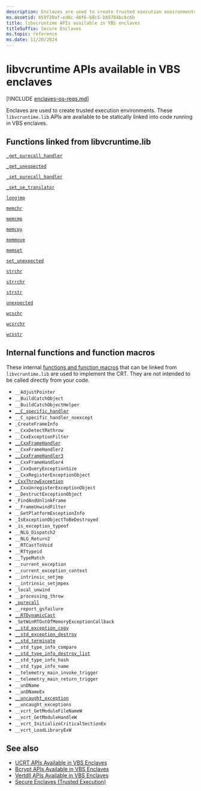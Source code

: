 ```yaml
---
description: Enclaves are used to create trusted execution environments. These libvcruntime.lib APIs are available to to be statically linked into developers' code in VBS enclaves.
ms.assetid: 659f28af-ed6c-46f6-b8c5-bb5784bc6c6b
title: libvcruntime APIs available in VBS enclaves
titleSuffix: Secure Enclaves
ms.topic: reference
ms.date: 11/20/2024
---
```


# libvcruntime APIs available in VBS enclaves

[!INCLUDE [enclaves-os-reqs.md](../includes/enclaves-os-reqs.md)]

Enclaves are used to create trusted execution environments. These `libvcruntime.lib` APIs are available to be statically linked into code running in VBS enclaves.

## Functions linked from libvcruntime.lib

[`_get_purecall_handler`](/cpp/c-runtime-library/reference/get-purecall-handler-set-purecall-handler)

[`_get_unexpected`](/cpp/c-runtime-library/reference/get-unexpected)

[`_set_purecall_handler`](/cpp/c-runtime-library/reference/get-purecall-handler-set-purecall-handler)

[`_set_se_translator`](/cpp/c-runtime-library/reference/set-se-translator)

[`longjmp`](/cpp/c-runtime-library/reference/longjmp)

[`memchr`](/cpp/c-runtime-library/reference/memchr-wmemchr)

[`memcmp`](/cpp/c-runtime-library/reference/memcmp-wmemcmp)

[`memcpy`](/cpp/c-runtime-library/reference/memcpy-wmemcpy)

[`memmove`](/cpp/c-runtime-library/reference/memmove-wmemmove)

[`memset`](/cpp/c-runtime-library/reference/memset-wmemset)

[`set_unexpected`](/cpp/c-runtime-library/reference/set-unexpected-crt)

[`strchr`](/cpp/c-runtime-library/reference/strchr-wcschr-mbschr-mbschr-l)

[`strrchr`](/cpp/c-runtime-library/reference/strrchr-wcsrchr-mbsrchr-mbsrchr-l)

[`strstr`](/cpp/c-runtime-library/reference/strstr-wcsstr-mbsstr-mbsstr-l)

[`unexpected`](/cpp/c-runtime-library/reference/unexpected-crt)

[`wcschr`](/cpp/c-runtime-library/reference/strchr-wcschr-mbschr-mbschr-l)

[`wcsrchr`](/cpp/c-runtime-library/reference/strrchr-wcsrchr-mbsrchr-mbsrchr-l)

[`wcsstr`](/cpp/c-runtime-library/reference/strstr-wcsstr-mbsstr-mbsstr-l)

## Internal functions and function macros

These internal [functions and function macros](/cpp/c-runtime-library/internal-crt-globals-and-functions#internal-crt-functions-and-function-macros) that can be linked from `libvcruntime.lib` are used to implement the CRT. They are not intended to be called directly from your code.

- `__AdjustPointer`
- `__BuildCatchObject`
- `__BuildCatchObjectHelper`
- [`__C_specific_handler`](/windows/win32/devnotes/--c-specific-handler2)
- `__C_specific_handler_noexcept`
- `_CreateFrameInfo`
- `__CxxDetectRethrow`
- `__CxxExceptionFilter`
- [`__CxxFrameHandler`](/cpp/c-runtime-library/cxxframehandler)
- `__CxxFrameHandler2`
- [`__CxxFrameHandler3`](../Memory/cxxframehandler3.md)
- `__CxxFrameHandler4`
- `__CxxQueryExceptionSize`
- `__CxxRegisterExceptionObject`
- [`_CxxThrowException`](/cpp/c-runtime-library/reference/cxxthrowexception)
- `__CxxUnregisterExceptionObject`
- `__DestructExceptionObject`
- `_FindAndUnlinkFrame`
- `__FrameUnwindFilter`
- `__GetPlatformExceptionInfo`
- `_IsExceptionObjectToBeDestroyed`
- `_is_exception_typeof`
- `__NLG_Dispatch2`
- `__NLG_Return2`
- `__RTCastToVoid`
- `__RTtypeid`
- `__TypeMatch`
- `__current_exception`
- `__current_exception_context`
- `__intrinsic_setjmp`
- `__intrinsic_setjmpex`
- `_local_unwind`
- `__processing_throw`
- [`_purecall`](/cpp/c-runtime-library/reference/purecall)
- `__report_gsfailure`
- [`__RTDynamicCast`](/cpp/c-runtime-library/rtdynamiccast)
- `_SetWinRTOutOfMemoryExceptionCallback`
- [`__std_exception_copy`](../Memory/stdexceptioncopy.md)
- [`__std_exception_destroy`](../Memory/stdexceptiondestroy.md)
- [`__std_terminate`](../Memory/stdterminate.md)
- `__std_type_info_compare`
- [`__std_type_info_destroy_list`](../Memory/stdtypeinfodestroylist.md)
- `__std_type_info_hash`
- `__std_type_info_name`
- `__telemetry_main_invoke_trigger`
- `__telemetry_main_return_trigger`
- `__unDName`
- `__unDNameEx`
- [`__uncaught_exception`](/cpp/c-runtime-library/reference/uncaught-exception)
- `__uncaught_exceptions`
- `__vcrt_GetModuleFileNameW`
- `__vcrt_GetModuleHandleW`
- `__vcrt_InitializeCriticalSectionEx`
- `__vcrt_LoadLibraryExW`

## See also

- [UCRT APIs Available in VBS Enclaves](enclaves-available-in-ucrt.md)
- [Bcrypt APIs Available in VBS Enclaves](enclaves-available-in-bcrypt.md)
- [Vertdll APIs Available in VBS Enclaves](enclaves-available-in-vertdll.md)
- [Secure Enclaves (Trusted Execution)](enclaves.md)
